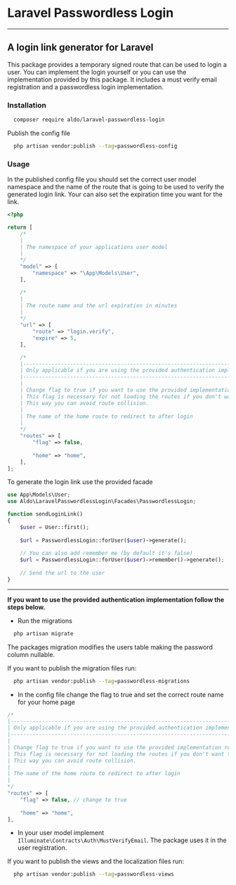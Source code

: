 # Laravel Passwordless Login

---

## A login link generator for Laravel

This package provides a temporary signed route that can be used to login a user. You can implement the login yourself or
you can use the implementation provided by this package. It includes a must verify email registration and a passwordless 
login implementation. 

### Installation

```bash
  composer require aldo/laravel-passwordless-login
```
Publish the config file

```bash
  php artisan vendor:publish --tag=passwordless-config
```

### Usage

In the published config file you should set the correct user model namespace and the name of the route that is going to 
be used to verify the generated login link. Your can also set the expiration time you want for the link.

```php
<?php

return [
    /*
    |
    | The namespace of your applications user model
    |
    */
    "model" => [
        "namespace" => "\App\Models\User",
    ],

    /*
    |
    | The route name and the url expiration in minutes
    |
    */
    "url" => [
        "route" => "login.verify",
        "expire" => 5,
    ],

    /*
    |--------------------------------------------------------------------------------
    | Only applicable if you are using the provided authentication implementation
    |--------------------------------------------------------------------------------
    |
    | Change flag to true if you want to use the provided implementation routes. 
    | This flag is necessary for not loading the routes if you don't want to use the default implementation.
    | This way you can avoid route collision.
    | 
    | The name of the home route to redirect to after login
    |
    */
    "routes" => [
        "flag" => false,
        
        "home" => "home",
    ],
];
```
To generate the login link use the provided facade

```php
use App\Models\User;
use Aldo\LaravelPasswordlessLogin\Facades\PasswordlessLogin;

function sendLoginLink()
{
    $user = User::first();
    
    $url = PasswordlessLogin::forUser($user)->generate();
    
    // You can also add remember me (by default it's false)
    $url = PasswordlessLogin::forUser($user)->remember()->generate();    
    
    // Send the url to the user
}
```
---

**If you want to use the provided authentication implementation follow the steps below.**

- Run the migrations

```bash
  php artisan migrate
```
The packages migration modifies the users table making the password column nullable.

If you want to publish the migration files run:

```bash
  php artisan vendor:publish --tag=passwordless-migrations
````

- In the config file change the flag to true and set the correct route name for your home page

```php
/*
|--------------------------------------------------------------------------------
| Only applicable if you are using the provided authentication implementation
|--------------------------------------------------------------------------------
|
| Change flag to true if you want to use the provided implementation routes. 
| This flag is necessary for not loading the routes if you don't want to use the default implementation.
| This way you can avoid route collision.
| 
| The name of the home route to redirect to after login
|
*/
"routes" => [
    "flag" => false, // change to true
    
    "home" => "home",
],
```

- In your user model implement `Illuminate\Contracts\Auth\MustVerifyEmail`. The package uses it in the user registration.

If you want to publish the views and the localization files run:

```bash
  php artisan vendor:publish --tag=passwordless-views
```
